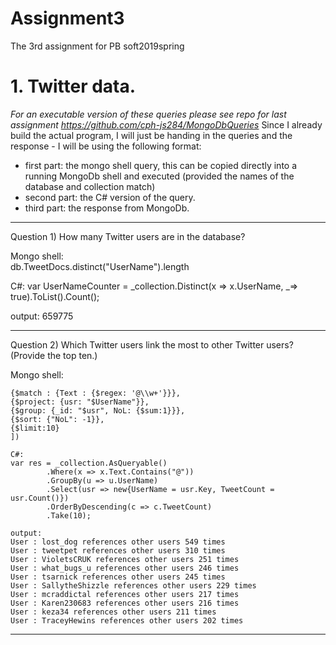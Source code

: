 # Assignment3
The 3rd assignment for PB soft2019spring

# 1. Twitter data.
*For an executable version of these queries please see repo for last assignment https://github.com/cph-js284/MongoDbQueries*
Since I already build the actual program, I will just be handing in the queries and the response - I will be using the following format:
 - first part: the mongo shell query, this can be copied directly into a running MongoDb shell and executed (provided the names of the database and collection match)
 - second part: the C# version of the query.
 - third part: the response from MongoDb.
---------------------------------------------------------------------------------------------------------------
Question 1) How many Twitter users are in the database?

Mongo shell:  
db.TweetDocs.distinct("UserName").length

C#: 
var UserNameCounter = _collection.Distinct(x => x.UserName, _=> true).ToList().Count();

output: 
659775

----------------------------------------------------------------------------------------------------------------
Question 2) Which Twitter users link the most to other Twitter users? (Provide the top ten.)

Mongo shell:

```db.TweetDocs.aggregate([
{$match : {Text : {$regex: '@\\w+'}}},
{$project: {usr: "$UserName"}},
{$group: {_id: "$usr", NoL: {$sum:1}}},
{$sort: {"NoL": -1}},
{$limit:10}
])

C#:
var res = _collection.AsQueryable()
        .Where(x => x.Text.Contains("@"))
        .GroupBy(u => u.UserName)
        .Select(usr => new{UserName = usr.Key, TweetCount = usr.Count()})
        .OrderByDescending(c => c.TweetCount)
        .Take(10);

output:
User : lost_dog references other users 549 times
User : tweetpet references other users 310 times
User : VioletsCRUK references other users 251 times
User : what_bugs_u references other users 246 times
User : tsarnick references other users 245 times
User : SallytheShizzle references other users 229 times
User : mcraddictal references other users 217 times
User : Karen230683 references other users 216 times
User : keza34 references other users 211 times
User : TraceyHewins references other users 202 times
```
---------------------------------------------------------------------------------------------------------------------------------
